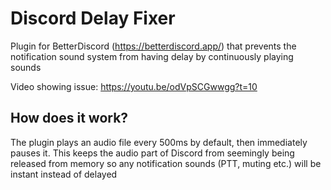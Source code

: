 # Discord Delay Fixer
Plugin for BetterDiscord (https://betterdiscord.app/) that prevents the notification sound system from having delay by continuously playing sounds

Video showing issue: https://youtu.be/odVpSCGwwgg?t=10

## How does it work?

The plugin plays an audio file every 500ms by default, then immediately pauses it. This keeps the audio part of Discord from seemingly being released from memory so any notification sounds (PTT, muting etc.) will be instant instead of delayed
